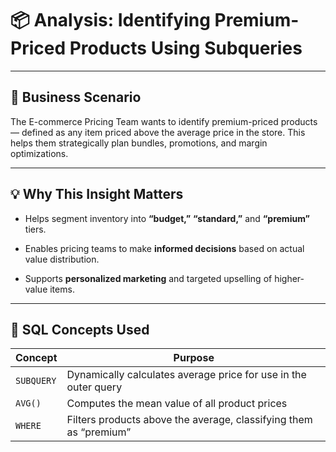 # 📦 Analysis: Identifying Premium-Priced Products Using Subqueries

---

## 🧠 Business Scenario
The E-commerce Pricing Team wants to identify premium-priced products — defined as any item priced above the average price in the store. This helps them strategically plan bundles, promotions, and margin optimizations.

---

## 💡 Why This Insight Matters

- Helps segment inventory into **“budget,”** **“standard,”** and **“premium”** tiers.

- Enables pricing teams to make **informed decisions** based on actual value distribution.

- Supports **personalized marketing** and targeted upselling of higher-value items.

---

## 🧰 SQL Concepts Used
| Concept    | Purpose                                                           |
| ---------- | ----------------------------------------------------------------- |
| `SUBQUERY` | Dynamically calculates average price for use in the outer query   |
| `AVG()`    | Computes the mean value of all product prices                     |
| `WHERE`    | Filters products above the average, classifying them as “premium” |
